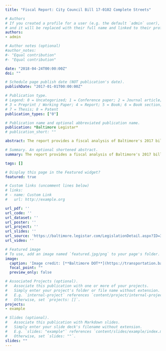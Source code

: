 ```yaml
---
title: "Fiscal Report: City Council Bill 17-0102 Complete Streets"

# Authors
# If you created a profile for a user (e.g. the default `admin` user), write the username (folder name) here 
# and it will be replaced with their full name and linked to their profile.
authors:
- admin

# Author notes (optional)
#author_notes:
#- "Equal contribution"
#- "Equal contribution"

date: "2018-04-24T00:00:00Z"
doi: ""

# Schedule page publish date (NOT publication's date).
publishDate: "2017-01-01T00:00:00Z"

# Publication type.
# Legend: 0 = Uncategorized; 1 = Conference paper; 2 = Journal article;
# 3 = Preprint / Working Paper; 4 = Report; 5 = Book; 6 = Book section;
# 7 = Thesis; 8 = Patent
publication_types: ["0"]

# Publication name and optional abbreviated publication name.
publication: *Baltimore Legistar*
# publication_short: ""

abstract: The report provides a fiscal analysis of Baltimore's 2017 bill to adopt a manual for multimodal street design.

# Summary. An optional shortened abstract.
summary: The report provides a fiscal analysis of Baltimore's 2017 bill to adopt a manual for multimodal street design.

tags: []

# Display this page in the Featured widget?
featured: true

# Custom links (uncomment lines below)
# links:
# - name: Custom Link
#   url: http://example.org

url_pdf: ''
url_code: ''
url_dataset: ''
url_poster: ''
url_project: ''
url_slides: ''
url_source: 'https://baltimore.legistar.com/LegislationDetail.aspx?ID=3105004&GUID=D84D8A72-1C20-494D-A909-7503F044A56F&Options=ID%257CText%257C&Search=complete+streets'
url_video: ''

# Featured image
# To use, add an image named `featured.jpg/png` to your page's folder. 
image:
  caption: 'Image credit: [**Baltimore DOT**](https://transportation.baltimorecity.gov/sites/default/files/Baltimore%20Complete%20Streets%20Manual%20Final%20March%202021-compressed.pdf)'
  focal_point: ""
  preview_only: false

# Associated Projects (optional).
#   Associate this publication with one or more of your projects.
#   Simply enter your project's folder or file name without extension.
#   E.g. `internal-project` references `content/project/internal-project/index.md`.
#   Otherwise, set `projects: []`.
projects:
- example

# Slides (optional).
#   Associate this publication with Markdown slides.
#   Simply enter your slide deck's filename without extension.
#   E.g. `slides: "example"` references `content/slides/example/index.md`.
#   Otherwise, set `slides: ""`.
slides: ""
---
```


<!-- {{% callout note %}}
Click the *Cite* button above to demo the feature to enable visitors to import publication metadata into their reference management software.
{{% /callout %}}

{{% callout note %}}
Create your slides in Markdown - click the *Slides* button to check out the example.
{{% /callout %}} -->

<!-- Supplementary notes can be added here, including [code, math, and images](https://wowchemy.com/docs/writing-markdown-latex/). -->

